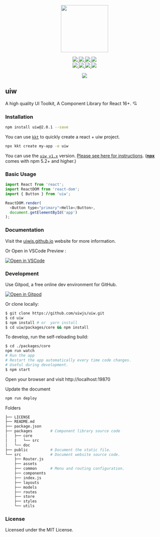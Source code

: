 <p align="center">
  <a href="https://uiwjs.github.io">
    <img width="150" src="https://raw.githubusercontent.com/uiwjs/uiw/master/src/assets/logo-README.svg?sanitize=true">
  </a>
</p>
<p align="center">
  <a href="https://travis-ci.org/uiwjs/uiw">
    <img src="https://api.travis-ci.org/uiwjs/uiw.svg?branch=master">
  </a>
  <a href="https://github.com/uiwjs/uiw/issues">
    <img src="https://img.shields.io/github/issues/uiwjs/uiw.svg">
  </a>
  <a href="https://github.com/uiwjs/uiw/network">
    <img src="https://img.shields.io/github/forks/uiwjs/uiw.svg">
  </a>
  <a href="https://github.com/uiwjs/uiw/stargazers">
    <img src="https://img.shields.io/github/stars/uiwjs/uiw.svg">
  </a>
  <br>
  <a href="https://github.com/uiwjs/uiw/releases">
    <img src="https://img.shields.io/github/release/uiwjs/uiw.svg">
  </a>
  <a href="https://github.com/uiwjs/uiw">
    <img src="https://img.shields.io/dub/l/vibe-d.svg">
  </a>
  <a href="https://www.npmjs.com/package/uiw">
    <img src="https://img.shields.io/npm/v/uiw.svg">
  </a>
  <a href="https://github.com/facebook/jest">
    <img src="https://facebook.github.io/jest/img/jest-badge.svg">
  </a>
</p>

<p align="center">
  <a href="https://uiwjs.github.io"><img src="https://raw.githubusercontent.com/uiwjs/uiw/master/src/assets/uiw-doc.png" /></a>
</p>

uiw
---

A high quality UI Toolkit, A Component Library for React 16+. 💘

### Installation

```bash
npm install uiw@2.0.1 --save
```

You can use [`kkt`](https://github.com/jaywcjlove/kkt) to quickly create a react + uiw project.

```bash
npx kkt create my-app -e uiw
```

You can use the [`uiw v1.x`](https://github.com/uiwjs/uiw/tree/v1) version. [Please see here for instructions](https://github.com/uiwjs/uiw/tree/v1). ([**npx**](https://github.com/npm/npm/releases/tag/v5.2.0) comes with npm 5.2+ and higher.)

### Basic Usage

```js
import React from 'react';
import ReactDOM from 'react-dom';
import { Button } from 'uiw';

ReactDOM.render(
  <Button type="primary">Hello</Button>, 
  document.getElementById('app')
);
```

### Documentation

Visit the [uiwjs.github.io](https://uiwjs.github.io) website for more information.

Or Open in VSCode Preview :

[![Open in VSCode](https://jaywcjlove.github.io/sb/open/open-in-vscode.svg)](https://marketplace.visualstudio.com/items?itemName=uiw.uiw)

### Development

Use Gitpod, a free online dev environment for GitHub.

[![Open in Gitpod](https://gitpod.io/button/open-in-gitpod.svg)](https://gitpod.io/#https://github.com/uiwjs/uiw)

Or clone locally:

```bash
$ git clone https://github.com/uiwjs/uiw.git
$ cd uiw
$ npm install # or  yarn install
$ cd uiw/packages/core && npm install
```

To develop, run the self-reloading build:

```bash
$ cd ./packages/core
npm run watch
# Run the app
# Restart the app automatically every time code changes. 
# Useful during development.
$ npm start
```

Open your browser and visit http://localhost:19870

Update the document

```bash
npm run deploy
```

Folders

```bash
├── LICENSE
├── README.md
├── package.json
├── packages        # Component library source code
│   ├── core
│   |   └── src
│   └── doc
├── public          # Document the static file.
└── src             # Document website source code.
    ├── Router.js
    ├── assets
    ├── common      # Menu and routing configuration.
    ├── components
    ├── index.js
    ├── layouts
    ├── models
    ├── routes
    ├── store
    ├── styles
    └── utils
```

### License

Licensed under the MIT License.
